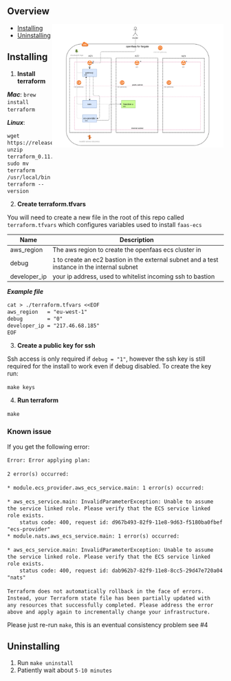## Overview
<img align="right" title="diagram of the openfaas on fargate architecture" width="400" src="docs/architecture.png" alt="Openfaas for fargate overview" />

* [Installing](#installing)
* [Uninstalling](#uninstalling)

## <a name="installing"></a>Installing
1. **Install terraform**

**_Mac_**: `brew install terraform`

**_Linux_**: 
```
wget https://releases.hashicorp.com/terraform/0.11.7/terraform_0.11.7_linux_amd64.zip
unzip terraform_0.11.7_linux_amd64.zip
sudo mv terraform /usr/local/bin
terraform --version
```

2. **Create terraform.tfvars**

You will need to create a new file in the root of this repo called `terraform.tfvars`
which configures variables used to install `faas-ecs`  

|Name|Description|
|----|-----------|
|aws_region|The aws region to create the openfaas ecs cluster in|
|debug| `1` to create an ec2 bastion in the external subnet and a test instance in the internal subnet|
|developer_ip| your ip address, used to whitelist incoming ssh to bastion|

**_Example file_**
```
cat > ./terraform.tfvars <<EOF
aws_region   = "eu-west-1"
debug        = "0"
developer_ip = "217.46.68.185"
EOF
```
3. **Create a public key for ssh**

Ssh access is only required if `debug = "1"`, however the ssh key is still required for the 
install to work even if debug disabled. To create the key run:

`make keys`

4. **Run terraform**

`make`

### Known issue
If you get the following error:
```
Error: Error applying plan:

2 error(s) occurred:

* module.ecs_provider.aws_ecs_service.main: 1 error(s) occurred:

* aws_ecs_service.main: InvalidParameterException: Unable to assume the service linked role. Please verify that the ECS service linked role exists.
	status code: 400, request id: d967b493-82f9-11e8-9d63-f5180ba0fbef "ecs-provider"
* module.nats.aws_ecs_service.main: 1 error(s) occurred:

* aws_ecs_service.main: InvalidParameterException: Unable to assume the service linked role. Please verify that the ECS service linked role exists.
	status code: 400, request id: dab962b7-82f9-11e8-8cc5-29d47e720a04 "nats"

Terraform does not automatically rollback in the face of errors.
Instead, your Terraform state file has been partially updated with
any resources that successfully completed. Please address the error
above and apply again to incrementally change your infrastructure.

```

Please just re-run `make`, this is an eventual consistency problem see #4

## <a name="uninstalling"></a>Uninstalling

1. Run `make uninstall`
2. Patiently wait about `5-10 minutes`


